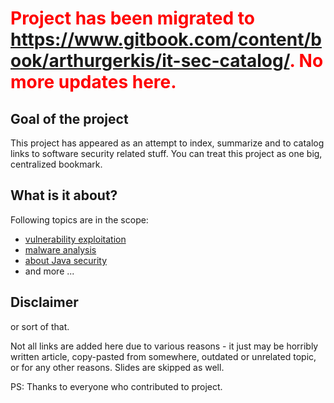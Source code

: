 <font color='red'>
<h1>Project has been migrated to <a href='https://www.gitbook.com/content/book/arthurgerkis/it-sec-catalog/'>https://www.gitbook.com/content/book/arthurgerkis/it-sec-catalog/</a>. No more updates here.</h1>
</font>

## Goal of the project ##
This project has appeared as an attempt to index, summarize and to catalog links to software security related stuff. You can treat this project as one big, centralized bookmark.

## What is it about? ##
Following topics are in the scope:
  * [vulnerability exploitation](https://code.google.com/p/it-sec-catalog/wiki/Exploitation)
  * [malware analysis](https://code.google.com/p/it-sec-catalog/wiki/Malware)
  * [about Java security](https://code.google.com/p/it-sec-catalog/wiki/Javocalypse)
  * and more ...

## Disclaimer ##
or sort of that.

Not all links are added here due to various reasons - it just may be horribly written article, copy-pasted from somewhere, outdated or unrelated topic, or for any other reasons. Slides are skipped as well.

PS: Thanks to everyone who contributed to project.
